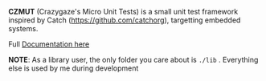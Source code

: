 **CZMUT** (Crazygaze's Micro Unit Tests) is a small unit test framework inspired by Catch (https://github.com/catchorg), targetting embedded systems.

Full [Documentation here](lib/docs/README.md)

**NOTE**: As a library user, the only folder you care about is `./lib` . Everything else is used by me during development

